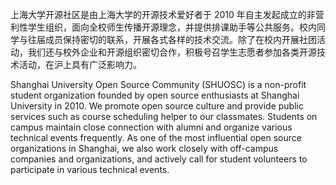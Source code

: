 上海大学开源社区是由上海大学的开源技术爱好者于 2010 年自主发起成立的非营利性学生组织，面向全校师生传播开源理念，并提供排课助手等公共服务。校内同学与往届成员保持密切的联系，开展各式各样的技术交流。除了在校内开展社团活动，我们还与校外企业和开源组织密切合作，积极号召学生志愿者参加各类开源技术活动，在沪上具有广泛影响力。

Shanghai University Open Source Community (SHUOSC) is a non-profit student organization founded by open source enthusiasts at Shanghai University in 2010. We promote open source culture and provide public services such as course scheduling helper to our classmates. Students on campus maintain close connection with alumni and organize various technical events frequently. As one of the most influential open source organizations in Shanghai, we also work closely with off-campus companies and organizations, and actively call for student volunteers to participate in various technical events.
